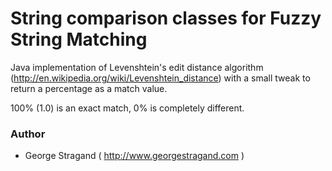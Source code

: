 String comparison classes for Fuzzy String Matching
================================

Java implementation of Levenshtein's edit distance algorithm (http://en.wikipedia.org/wiki/Levenshtein_distance) with a small tweak to return a percentage as a match value.

100% (1.0) is an exact match, 0% is completely different.

### Author
* George Stragand ( http://www.georgestragand.com )
